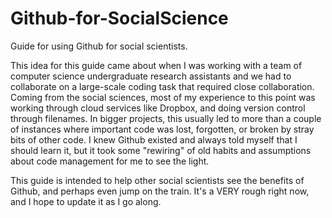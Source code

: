 # Github-for-SocialScience
Guide for using Github for social scientists.

This idea for this guide came about when I was working with a team of computer science undergraduate research assistants and we had to collaborate on a large-scale coding task that required close collaboration. Coming from the social sciences, most of my experience to this point was working through cloud services like Dropbox, and doing version control through filenames. In bigger projects, this usually led to more than a couple of instances where important code was lost, forgotten, or broken by stray bits of other code. I knew Github existed and always told myself that I should learn it, but it took some "rewiring" of old habits and assumptions about code management for me to see the light.

This guide is intended to help other social scientists see the benefits of Github, and perhaps even jump on the train. It's a VERY rough right now, and I hope to update it as I go along.
